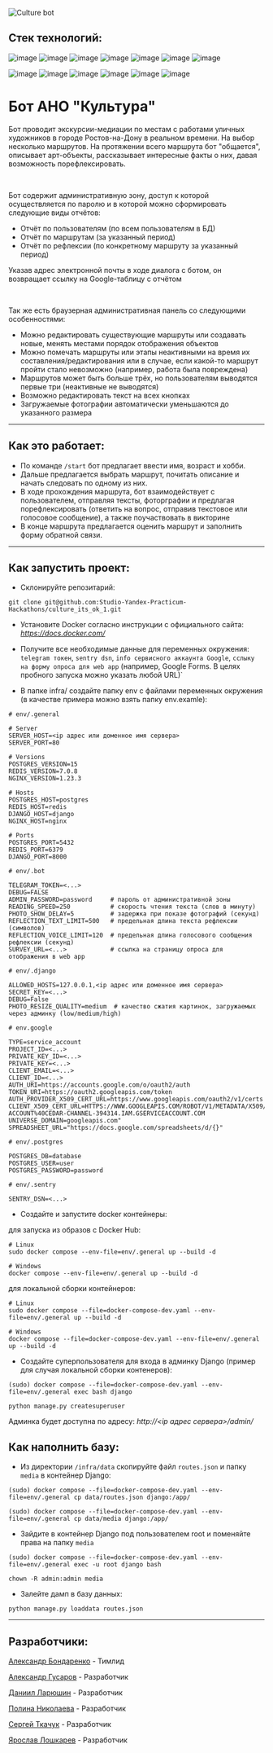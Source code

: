 ![Culture bot](https://github.com/Studio-Yandex-Practicum-Hackathons/culture_its_ok_1/actions/workflows/culture_workflows.yml/badge.svg)

## **Стек технологий**:
![image](https://img.shields.io/badge/Python-FFD43B?style=for-the-badge&logo=python&logoColor=blue)
![image](https://img.shields.io/badge/Django-092E20?style=for-the-badge&logo=django&logoColor=green)
![image](https://img.shields.io/badge/sentry-purple?style=for-the-badge&logo=sentry)
![image](https://img.shields.io/badge/PostgreSQL-316192?style=for-the-badge&logo=postgresql&logoColor=white)
![image](https://img.shields.io/badge/redis-CC0000.svg?&style=for-the-badge&logo=redis&logoColor=white)
![image](https://img.shields.io/badge/Nginx-009639?style=for-the-badge&logo=nginx&logoColor=white)
![image](https://img.shields.io/badge/Docker-2CA5E0?style=for-the-badge&logo=docker&logoColor=white)

![image](https://img.shields.io/badge/sql%20alchemy-grey?style=for-the-badge&logo=alchemy)
![image](https://img.shields.io/badge/alembic-7FFFD4?style=for-the-badge)
![image](https://img.shields.io/badge/Google%20Sheets-34A853?style=for-the-badge&logo=google-sheets&logoColor=white)
![image](	https://img.shields.io/badge/aiogram-018bff?style=for-the-badge&logo=aiogram&logoColor=white)
![image](https://img.shields.io/badge/pydantic-FF1493?style=for-the-badge&logo=pydantic)
![image](https://img.shields.io/badge/poetry-4169E1?style=for-the-badge&logo=poetry)

# **Бот АНО "Культура"**
Бот проводит экскурсии-медиации по местам с работами уличных художников в 
городе Ростов-на-Дону в реальном времени. На выбор несколько маршрутов. 
На протяжении всего маршрута бот "общается", описывает арт-объекты, рассказывает 
интересные факты о них, давая возможность порефлексировать.

<br>

Бот содержит административную зону, доступ к которой осуществляется по паролю 
и в которой можно сформировать следующие виды отчётов:

* Отчёт по пользователям (по всем пользователям в БД)
* Отчёт по маршрутам (за указанный период)
* Отчёт по рефлексии (по конкретному маршруту за указанный период)

Указав адрес электронной почты в ходе диалога с ботом, он возвращает ссылку на 
Google-таблицу с отчётом

<br>

Так же есть браузерная административная панель со следующими особенностями:

* Можно редактировать существующие маршруты или создавать новые, менять местами порядок отображения объектов
* Можно помечать маршруты или этапы неактивными на время их составления/редактирования или в случае, если какой-то маршрут пройти стало невозможно (например, работа была повреждена)
* Маршрутов может быть больше трёх, но пользователям выводятся первые три (неактивные не выводятся)
* Возможно редактировать текст на всех кнопках
* Загружаемые фотографии автоматически уменьшаются до указанного размера

___
## Как это работает:
* По команде `/start` бот предлагает ввести имя, возраст и хобби.
* Дальше предлагается выбрать маршрут, почитать описание и начать следовать по одному из них.
* В ходе прохождения маршрута, бот взаимодействует с пользователем, отправляя тексты, 
фоторграфии и предлагая порефлексировать (ответить на вопрос, отправив текстовое 
или голосовое сообщение), а также поучаствовать в викторине
* В конце маршрута предлагается оценить маршрут и заполнить форму обратной связи.
___
## **Как запустить проект**:

- Склонируйте репозитарий:
```
git clone git@github.com:Studio-Yandex-Practicum-Hackathons/culture_its_ok_1.git
```

- Установите Docker согласно инструкции с официального сайта: _https://docs.docker.com/_
- Получите все необходимые данные для переменных окружения: `telegram токен`, 
`sentry dsn`, `info сервисного аккаунта Google`, `сслыку на форму опроса для web app` (например, Google Forms. В целях пробного запуска можно указать любой URL)`


- В папке infra/ создайте папку env с файлами переменных окружения (в качестве примера
можно взять папку env.examle):

```
# env/.general

# Server
SERVER_HOST=<ip адрес или доменное имя сервера>
SERVER_PORT=80

# Versions
POSTGRES_VERSION=15
REDIS_VERSION=7.0.8
NGINX_VERSION=1.23.3

# Hosts
POSTGRES_HOST=postgres
REDIS_HOST=redis
DJANGO_HOST=django
NGINX_HOST=nginx

# Ports
POSTGRES_PORT=5432
REDIS_PORT=6379
DJANGO_PORT=8000
```
```
# env/.bot

TELEGRAM_TOKEN=<...>
DEBUG=FALSE
ADMIN_PASSWORD=password     # пароль от административной зоны
READING_SPEED=250           # скорость чтения текста (слов в минуту)
PHOTO_SHOW_DELAY=5          # задержка при показе фотографий (секунд)
REFLECTION_TEXT_LIMIT=500   # предельная длина текста рефлексии (символов)
REFLECTION_VOICE_LIMIT=120  # предельная длина голосового сообщения рефлексии (секунд)
SURVEY_URL=<...>            # ссылка на страницу опроса для отображения в web app
```
```
# env/.django

ALLOWED_HOSTS=127.0.0.1,<ip адрес или доменное имя сервера>
SECRET_KEY=<...>
DEBUG=False
PHOTO_RESIZE_QUALITY=medium  # качество сжатия картинок, загружаемых через админку (low/medium/high)
```
```
# env.google

TYPE=service_account
PROJECT_ID=<...>
PRIVATE_KEY_ID=<...>
PRIVATE_KEY=<...>
CLIENT_EMAIL=<...>
CLIENT_ID=<...>
AUTH_URI=https://accounts.google.com/o/oauth2/auth
TOKEN_URI=https://oauth2.googleapis.com/token
AUTH_PROVIDER_X509_CERT_URL=https://www.googleapis.com/oauth2/v1/certs
CLIENT_X509_CERT_URL=HTTPS://WWW.GOOGLEAPIS.COM/ROBOT/V1/METADATA/X509/SERVICE-ACCOUNT%40CEDAR-CHANNEL-394314.IAM.GSERVICEACCOUNT.COM
UNIVERSE_DOMAIN=googleapis.com"
SPREADSHEET_URL="https://docs.google.com/spreadsheets/d/{}"
```
```
# env/.postgres

POSTGRES_DB=database
POSTGRES_USER=user
POSTGRES_PASSWORD=password
```
```
# env/.sentry

SENTRY_DSN=<...>
```

* Создайте и запустите docker контейнеры:

для запуска из образов с Docker Hub: 
```
# Linux
sudo docker compose --env-file=env/.general up --build -d

# Windows
docker compose --env-file=env/.general up --build -d
```
для локальной сборки контейнеров:
```
# Linux
sudo docker compose --file=docker-compose-dev.yaml --env-file=env/.general up --build -d

# Windows
docker compose --file=docker-compose-dev.yaml --env-file=env/.general up --build -d
```

* Создайте суперпользователя для входа в админку Django (пример для случая локальной сборки контенеров):
```
(sudo) docker compose --file=docker-compose-dev.yaml --env-file=env/.general exec bash django

python manage.py createsuperuser
```
Админка будет доступна по адресу: _http://<ip адрес сервера>/admin/_

## **Как наполнить базу**:

* Из директории `/infra/data` скопируйте файл `routes.json` и папку `media` в контейнер Django:
```
(sudo) docker compose --file=docker-compose-dev.yaml --env-file=env/.general cp data/routes.json django:/app/

(sudo) docker compose --file=docker-compose-dev.yaml --env-file=env/.general cp data/media django:/app/
```
* Зайдите в контейнер Django под пользователем root и поменяйте права на папку `media`
```
(sudo) docker compose --file=docker-compose-dev.yaml --env-file=env/.general exec -u root django bash

chown -R admin:admin media
```
* Залейте дамп в базу данных:
```
python manage.py loaddata routes.json
```
___

## **Разработчики**:
[Александр Бондаренко](https://github.com/dcomrad) - Тимлид

[Александр Гусаров](https://github.com/GUSICATC) - Разработчик

[Даниил Ларюшин](https://github.com/danlaryushin) - Разработчик

[Полина Николаева](https://github.com/STI-xa) - Разработчик

[Сергей Ткачук](https://github.com/SergeychUK92) - Разработчик

[Ярослав Лошкарев](https://github.com/94R1K) - Разработчик
